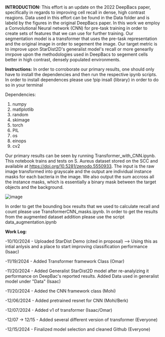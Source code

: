 **INTRODUCTION:**
This effort is an update on the 2022 DeepBacs paper, specifically in regards to improving cell recall in dense, high contrast reagions. Data used in this effort can be found in the Data folder and is labeld by the figures in the original DeepBacs paper. In this work we employ a Convolutional Neural network (CNN) for pre-task training in order to create sets of features that we can use for further training. Our segmentation model is a transformer that uses the pre-task representation and the original image in order to segement the image. Our target metric is to improve upon StarDist2D's generalist model's recall or more genearlly imrpove upon the methodologies used in DeepBacs to segement cells better in high contrast, densely populated environments.



**Instructions:**
In order to corroborate our primary results, one should only have to install the dependencies and then run the respective ipynb scripts. In order to install dependences please use !pip insall {library} in order to do so in your terminal

Dependencies:
1. numpy
2. matlplotlib
3. random
4. skimage
5. torch
6. PIL
7. os
8. einops
9. cv2

Our primary results can be seen by running Transformer_with_CNN.ipynb. This notebook trains and tests on S. Aureus dataset stored on the SCC and available at https://doi.org/10.5281/zenodo.5550933. The input is the raw image transformed into grayscale and the output are individual instance masks for each bacteria in the image. We also output the sum accross all the instance masks, which is essentially a binary mask between the target objects and the background.

![image](https://github.com/user-attachments/assets/b743e9aa-56f0-4233-bd0b-d6e2f4aae666)

In order to get the bounding box results that we used to calculate recall and count please use TransformerCNN_masks.ipynb. 
In order to get the results from the augmented dataset addition please use the script data_augmentation.ipynb

**Work Log:**

-10/10/2024 - Uploaded StarDist Demo (cited in proposal) --> Using this as intial anlysis and a place to start improving classification performance (Isaac)

-11/19/2024 - Added Transformer framework Class (Omar)

-11/20/2024 - Added Generalist StarDist2D model after re-analyizing it performance on DeepBac's reported results. Added Data used in generalist model under "Data" (Isaac)

-11/20/2024 - Added the CNN framework class (Mohi)

-12/06/2024 - Added pretrained resnet for CNN (Mohi/Berk)

-12/07/2024 - Added v1 of transformer (Isaac/Omar)

-12/07 -> 12/15 - Added several different version of transformer (Everyone)

-12/15/2024 - Finalized model selection and cleaned Github (Everyone)
